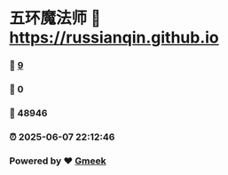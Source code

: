 # 五环魔法师 :link: https://russianqin.github.io 
### :page_facing_up: [9](https://russianqin.github.io/tag.html) 
### :speech_balloon: 0 
### :hibiscus: 48946 
### :alarm_clock: 2025-06-07 22:12:46 
### Powered by :heart: [Gmeek](https://github.com/Meekdai/Gmeek)
